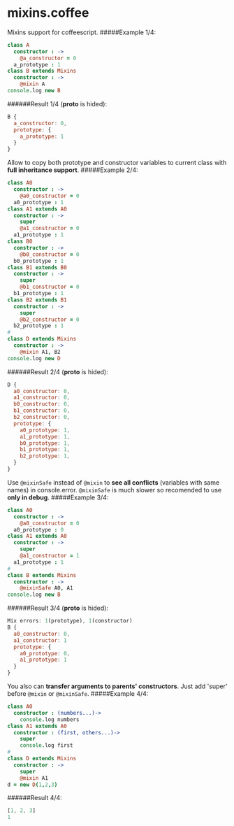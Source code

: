 # mixins.coffee 
Mixins support for coffeescript.
#####Example 1/4:
```coffeescript
class A
  constructor : ->
    @a_constructor = 0
  a_prototype : 1
class B extends Mixins
  constructor : ->
    @mixin A
console.log new B
```
######Result 1/4 (__proto__ is hided):
```javascript
B {
  a_constructor: 0,
  prototype: {
    a_prototype: 1
  }
}
```
Allow to copy both prototype and constructor variables to current class with **full inheritance support**.
#####Example 2/4:
```coffeescript
class A0
  constructor : ->
    @a0_constructor = 0
  a0_prototype : 1
class A1 extends A0
  constructor : ->
    super
    @a1_constructor = 0
  a1_prototype : 1
class B0
  constructor : ->
    @b0_constructor = 0
  b0_prototype : 1
class B1 extends B0
  constructor : ->
    super
    @b1_constructor = 0
  b1_prototype : 1
class B2 extends B1
  constructor : ->
    super
    @b2_constructor = 0
  b2_prototype : 1
#
class D extends Mixins
  constructor : ->
    @mixin A1, B2
console.log new D
```
######Result 2/4 (__proto__ is hided):
```javascript
D {
  a0_constructor: 0,
  a1_constructor: 0,
  b0_constructor: 0,
  b1_constructor: 0,
  b2_constructor: 0,
  prototype: {
    a0_prototype: 1,
    a1_prototype: 1,
    b0_prototype: 1,
    b1_prototype: 1,
    b2_prototype: 1,
  }
}
```
Use `@mixinSafe` instead of `@mixin` to **see all conflicts** (variables with same names) in console.error. `@mixinSafe` is much slower so recomended to use **only in debug**.
#####Example 3/4:
```coffeescript
class A0
  constructor : ->
    @a0_constructor = 0
  a0_prototype : 0
class A1 extends A0
  constructor : ->
    super
    @a1_constructor = 1
  a1_prototype : 1
#
class B extends Mixins
  constructor : ->
    @mixinSafe A0, A1
console.log new B
```
######Result 3/4 (__proto__ is hided):
```javascript
Mix errors: 1(prototype), 1(constructor)
B {
  a0_constructor: 0,
  a1_constructor: 1
  prototype: {
    a0_prototype: 0,
    a1_prototype: 1
  }
}
```
You also can **transfer arguments to parents' constructors**. Just add 'super' before `@mixin` or `@mixinSafe`.
#####Example 4/4:
```coffeescript
class A0
  constructor : (numbers...)->
    console.log numbers
class A1 extends A0
  constructor : (first, others...)->
    super
    console.log first
#
class D extends Mixins
  constructor : ->
    super
    @mixin A1
d = new D(1,2,3)
```
######Result 4/4:
```javascript
[1, 2, 3]
1
```